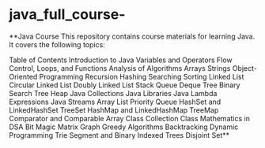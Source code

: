 # java_full_course-
**Java Course
This repository contains course materials for learning Java. It covers the following topics:

Table of Contents
Introduction to Java
Variables and Operators
Flow Control, Loops, and Functions
Analysis of Algorithms
Arrays
Strings
Object-Oriented Programming
Recursion
Hashing
Searching
Sorting
Linked List
Circular Linked List
Doubly Linked List
Stack
Queue
Deque
Tree
Binary Search Tree
Heap
Java Collections
Java Libraries
Java Lambda Expressions
Java Streams
Array List
Priority Queue
HashSet and LinkedHashSet
TreeSet
HashMap and LinkedHashMap
TreeMap
Comparator and Comparable
Array Class
Collection Class
Mathematics in DSA
Bit Magic
Matrix
Graph
Greedy Algorithms
Backtracking
Dynamic Programming
Trie
Segment and Binary Indexed Trees
Disjoint Set**

